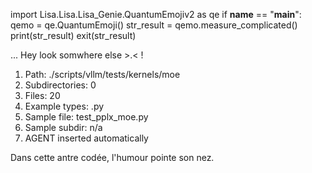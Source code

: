 
import Lisa.Lisa.Lisa_Genie.QuantumEmojiv2 as qe
if __name__ == "__main__":
  qemo = qe.QuantumEmoji()
  str_result = qemo.measure_complicated()
  print(str_result)
  exit(str_result)

... Hey look somwhere else >.< !

1. Path: ./scripts/vllm/tests/kernels/moe
2. Subdirectories: 0
3. Files: 20
4. Example types: .py
5. Sample file: test_pplx_moe.py
6. Sample subdir: n/a
7. AGENT inserted automatically

Dans cette antre codée, l'humour pointe son nez.

